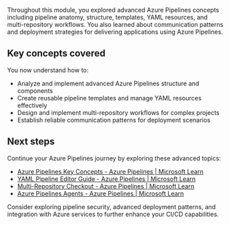 Throughout this module, you explored advanced Azure Pipelines concepts including pipeline anatomy, structure, templates, YAML resources, and multi-repository workflows. You also learned about communication patterns and deployment strategies for delivering applications using Azure Pipelines.

## Key concepts covered

You now understand how to:

- Analyze and implement advanced Azure Pipelines structure and components
- Create reusable pipeline templates and manage YAML resources effectively
- Design and implement multi-repository workflows for complex projects
- Establish reliable communication patterns for deployment scenarios

## Next steps

Continue your Azure Pipelines journey by exploring these advanced topics:

- [Azure Pipelines Key Concepts - Azure Pipelines | Microsoft Learn](/azure/devops/pipelines/get-started/key-pipelines-concepts)
- [YAML Pipeline Editor Guide - Azure Pipelines | Microsoft Learn](/azure/devops/pipelines/get-started/yaml-pipeline-editor)
- [Multi-Repository Checkout - Azure Pipelines | Microsoft Learn](/azure/devops/pipelines/repos/multi-repo-checkout)
- [Azure Pipelines Agents - Azure Pipelines | Microsoft Learn](/azure/devops/pipelines/agents/agents)

Consider exploring pipeline security, advanced deployment patterns, and integration with Azure services to further enhance your CI/CD capabilities.
